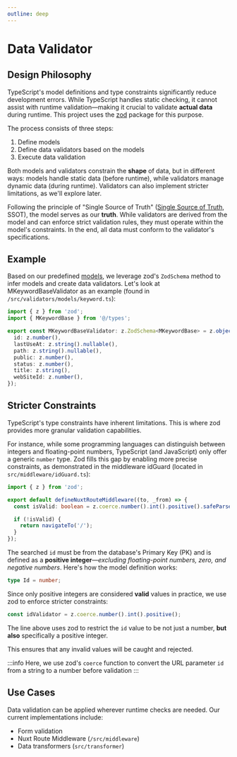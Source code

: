 ```yaml
---
outline: deep
---
```


# Data Validator

## Design Philosophy

TypeScript's model definitions and type constraints significantly reduce development errors. While TypeScript handles static checking, it cannot assist with runtime validation—making it crucial to validate **actual data** during runtime. This project uses the [zod](https://zod.dev) package for this purpose.

The process consists of three steps:

1. Define models
2. Define data validators based on the models
3. Execute data validation

Both models and validators constrain the **shape** of data, but in different ways: models handle static data (before runtime), while validators manage dynamic data (during runtime). Validators can also implement stricter limitations, as we'll explore later.

Following the principle of "Single Source of Truth" ([Single Source of Truth](https://en.wikipedia.org/wiki/Single_source_of_truth), SSOT), the model serves as our **truth**. While validators are derived from the model and can enforce strict validation rules, they must operate within the model's constraints. In the end, all data must conform to the validator's specifications.

## Example

Based on our predefined [models](https://www.notion.so/kazettique/data-model.md), we leverage zod's `ZodSchema` method to infer models and create data validators. Let's look at MKeywordBaseValidator as an example (found in `/src/validators/models/keyword.ts`):

```typescript
import { z } from 'zod';
import { MKeywordBase } from '@/types';

export const MKeywordBaseValidator: z.ZodSchema<MKeywordBase> = z.object({
  id: z.number(),
  lastUseAt: z.string().nullable(),
  path: z.string().nullable(),
  public: z.number(),
  status: z.number(),
  title: z.string(),
  webSiteId: z.number(),
});
```

## Stricter Constraints

TypeScript's type constraints have inherent limitations. This is where zod provides more granular validation capabilities.

For instance, while some programming languages can distinguish between integers and floating-point numbers, TypeScript (and JavaScript) only offer a generic `number` type. Zod fills this gap by enabling more precise constraints, as demonstrated in the middleware idGuard (located in `src/middleware/idGuard.ts`):

```typescript
import { z } from 'zod';

export default defineNuxtRouteMiddleware((to, _from) => {
  const isValid: boolean = z.coerce.number().int().positive().safeParse(to.params.id).success;

  if (!isValid) {
    return navigateTo('/');
  }
});
```

The searched `id` must be from the database's Primary Key (PK) and is defined as a **positive integer**—*excluding floating-point numbers, zero, and negative numbers*. Here's how the model definition works:

```typescript
type Id = number;
```

Since only positive integers are considered **valid** values in practice, we use zod to enforce stricter constraints:

```typescript
const idValidator = z.coerce.number().int().positive();
```

The line above uses zod to restrict the `id` value to be not just a number, **but also** specifically a positive integer.

This ensures that any invalid values will be caught and rejected.

:::info
Here, we use zod's `coerce` function to convert the URL parameter `id` from a string to a number before validation
:::

## Use Cases

Data validation can be applied wherever runtime checks are needed. Our current implementations include:

- Form validation
- Nuxt Route Middleware (`/src/middleware`)
- Data transformers (`src/transformer`)
